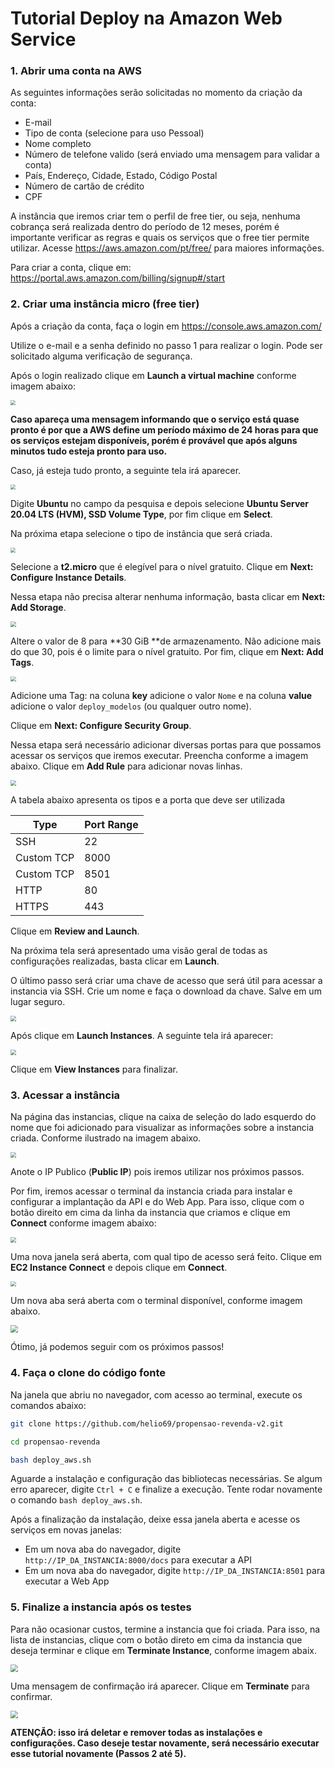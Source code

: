 # Tutorial Deploy na Amazon Web Service

### 1. Abrir uma conta na AWS

As seguintes informações serão solicitadas no momento da criação da conta:

- E-mail
- Tipo de conta (selecione para uso Pessoal)
- Nome completo
- Número de telefone valido (será enviado uma mensagem para validar a conta)
- País, Endereço, Cidade, Estado, Código Postal
- Número de cartão de crédito
- CPF

A instância que iremos criar tem o perfil de free tier, ou seja, nenhuma cobrança será realizada dentro do período de 12 meses, porém é importante verificar as regras e quais os serviços que o free tier permite utilizar. Acesse https://aws.amazon.com/pt/free/ para maiores informações.

Para criar a conta, clique em: https://portal.aws.amazon.com/billing/signup#/start

### 2. Criar uma instância micro (free tier)

Após a criação da conta, faça o login em https://console.aws.amazon.com/

Utilize o e-mail e a senha definido no passo 1 para realizar o login. Pode ser solicitado alguma verificação de segurança.

Após o login realizado clique em **Launch a virtual machine** conforme imagem abaixo:



<img src="./imagens/aws_01.png" style="zoom:50%;" />

**Caso apareça uma mensagem informando que o serviço está quase pronto é por que a AWS define um período máximo de 24 horas para que os serviços estejam disponíveis, porém é provável que após alguns minutos tudo esteja pronto para uso.**

Caso, já esteja tudo pronto, a seguinte tela irá aparecer.

<img src="./imagens/aws_02.png" style="zoom:50%;" />

Digite **Ubuntu** no campo da pesquisa e depois selecione **Ubuntu Server 20.04 LTS (HVM), SSD Volume Type**, por fim clique em **Select**.

Na próxima etapa selecione o tipo de instância que será criada. 

<img src="./imagens/aws_03.png" style="zoom:50%;" />

Selecione a **t2.micro** que é elegível para o nível gratuito. Clique em **Next: Configure Instance Details**.

Nessa etapa não precisa alterar nenhuma informação, basta clicar em **Next: Add Storage**.

<img src="./imagens/aws_04.png" style="zoom:55%;" />

Altere o valor de 8 para **30 GiB **de armazenamento. Não adicione mais do que 30, pois é o limite para o nível gratuito. Por fim, clique em **Next: Add Tags**.

<img src="./imagens/aws_05.png" style="zoom:55%;" />

Adicione uma Tag: na coluna **key** adicione o valor `Nome` e na coluna **value** adicione o valor `deploy_modelos` (ou qualquer outro nome). 

Clique em **Next: Configure Security Group**.

Nessa etapa será necessário adicionar diversas portas para que possamos acessar os serviços que iremos executar. Preencha conforme a imagem abaixo. Clique em **Add Rule** para adicionar novas linhas.

<img src="./imagens/aws_06.png" style="zoom:55%;" />

A tabela abaixo apresenta os tipos e a porta que deve ser utilizada

| Type       | Port Range |
| ---------- | ---------- |
| SSH        | 22         |
| Custom TCP | 8000       |
| Custom TCP | 8501       |
| HTTP       | 80         |
| HTTPS      | 443        |

Clique em **Review and Launch**.

Na próxima tela será apresentado uma visão geral de todas as configurações realizadas, basta clicar em **Launch**.

O último passo será criar uma chave de acesso que será útil para acessar a instancia via SSH. Crie um nome e faça o download da chave. Salve em um lugar seguro.

<img src="./imagens/aws_07.png" style="zoom:55%;" />

Após clique em **Launch Instances**. A seguinte tela irá aparecer:

<img src="./imagens/aws_08.png" style="zoom:55%;" />

Clique em **View Instances** para finalizar.

### 3. Acessar a instância

Na página das instancias, clique na caixa de seleção do lado esquerdo do nome que foi adicionado para visualizar as informações sobre a instancia criada. Conforme ilustrado na imagem abaixo.

<img src="./imagens/aws_09.png" style="zoom:55%;" />

Anote o IP Publico (**Public IP**) pois iremos utilizar nos próximos passos.

Por fim, iremos acessar o terminal da instancia criada para instalar e configurar a implantação da API e do Web App. Para isso, clique com o botão direito em cima da linha da instancia que criamos e clique em **Connect** conforme imagem abaixo:

<img src="./imagens/aws_10.png" style="zoom:55%;" />

Uma nova janela será aberta, com qual tipo de acesso será feito. Clique em **EC2 Instance Connect** e depois clique em **Connect**. 

<img src="./imagens/aws_11.png" style="zoom:55%;" />

Um nova aba será aberta com o terminal disponível, conforme imagem abaixo.

<img src="./imagens/aws_12.png" style="zoom:75%;" />

Ótimo, já podemos seguir com os próximos passos!



### 4. Faça o clone do código fonte

Na janela que abriu no navegador, com acesso ao terminal, execute os comandos abaixo:

```bash
git clone https://github.com/helio69/propensao-revenda-v2.git
```

```bash
cd propensao-revenda
```

```bash
bash deploy_aws.sh
```

Aguarde a instalação e configuração das bibliotecas necessárias. Se algum erro aparecer, digite `Ctrl + C` e finalize a execução. Tente rodar novamente o comando `bash deploy_aws.sh`.

Após a finalização da instalação, deixe essa janela aberta e acesse os serviços em novas janelas:

- Em um nova aba do navegador, digite `http://IP_DA_INSTANCIA:8000/docs` para executar a API
- Em um nova aba do navegador, digite  `http://IP_DA_INSTANCIA:8501` para executar a Web App

### 5. Finalize a instancia após os testes

Para não ocasionar custos, termine a instancia que foi criada.  Para isso, na lista de instancias, clique com o botão direto em cima da instancia que deseja terminar e clique em **Terminate Instance**, conforme imagem abaix.

<img src="./imagens/aws_13.png" style="zoom:75%;" />

Uma mensagem de confirmação irá aparecer. Clique em **Terminate** para confirmar.

<img src="./imagens/aws_14.png" style="zoom:75%;" />



**ATENÇÃO: isso irá deletar e remover todas as instalações e configurações. Caso deseje testar novamente, será necessário executar esse tutorial novamente (Passos 2 até 5).**





